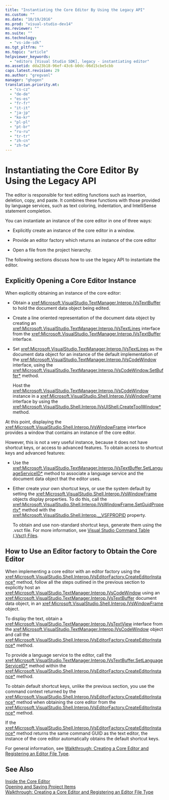 ```yaml
---
title: "Instantiating the Core Editor By Using the Legacy API"
ms.custom: ""
ms.date: "10/19/2016"
ms.prod: "visual-studio-dev14"
ms.reviewer: ""
ms.suite: ""
ms.technology: 
  - "vs-ide-sdk"
ms.tgt_pltfrm: ""
ms.topic: "article"
helpviewer_keywords: 
  - "editors [Visual Studio SDK], legacy - instantiating editor"
ms.assetid: dda23b18-96ef-43c6-b0dc-06d15cbe5cbb
caps.latest.revision: 29
ms.author: "gregvanl"
manager: "ghogen"
translation.priority.mt: 
  - "cs-cz"
  - "de-de"
  - "es-es"
  - "fr-fr"
  - "it-it"
  - "ja-jp"
  - "ko-kr"
  - "pl-pl"
  - "pt-br"
  - "ru-ru"
  - "tr-tr"
  - "zh-cn"
  - "zh-tw"
---
```

# Instantiating the Core Editor By Using the Legacy API
The editor is responsible for text editing functions such as insertion, deletion, copy, and paste. It combines these functions with those provided by language services, such as text coloring, indentation, and IntelliSense statement completion.  
  
 You can instantiate an instance of the core editor in one of three ways:  
  
-   Explicitly create an instance of the core editor in a window.  
  
-   Provide an editor factory which returns an instance of the core editor  
  
-   Open a file from the project hierarchy.  
  
 The following sections discuss how to use the legacy API to instantiate the editor.  
  
## Explicitly Opening a Core Editor Instance  
 When explicitly obtaining an instance of the core editor:  
  
-   Obtain a <xref:Microsoft.VisualStudio.TextManager.Interop.IVsTextBuffer> to hold the document data object being edited.  
  
-   Create a line oriented representation of the document data object by creating an <xref:Microsoft.VisualStudio.TextManager.Interop.IVsTextLines> interface from the <xref:Microsoft.VisualStudio.TextManager.Interop.IVsTextBuffer> interface.  
  
-   Set <xref:Microsoft.VisualStudio.TextManager.Interop.IVsTextLines> as the document data object for an instance of the default implementation of the <xref:Microsoft.VisualStudio.TextManager.Interop.IVsCodeWindow> interface, using the <xref:Microsoft.VisualStudio.TextManager.Interop.IVsCodeWindow.SetBuffer*> method.  
  
     Host the <xref:Microsoft.VisualStudio.TextManager.Interop.IVsCodeWindow> instance in a <xref:Microsoft.VisualStudio.Shell.Interop.IVsWindowFrame> interface by using the <xref:Microsoft.VisualStudio.Shell.Interop.IVsUIShell.CreateToolWindow*> method.  
  
 At this point, displaying the <xref:Microsoft.VisualStudio.Shell.Interop.IVsWindowFrame> interface provides a window that contains an instance of the core editor.  
  
 However, this is not a very useful instance, because it does not have shortcut keys, or access to advanced features. To obtain access to shortcut keys and advanced features:  
  
-   Use the <xref:Microsoft.VisualStudio.TextManager.Interop.IVsTextBuffer.SetLanguageServiceID*> method to associate a language service and the document data object that the editor uses.  
  
-   Either create your own shortcut keys, or use the system default by setting the <xref:Microsoft.VisualStudio.Shell.Interop.IVsWindowFrame> objects display properties. To do this, call the <xref:Microsoft.VisualStudio.Shell.Interop.IVsWindowFrame.SetGuidProperty*> method with the <xref:Microsoft.VisualStudio.Shell.Interop.__VSFPROPID> property.  
  
     To obtain and use non-standard shortcut keys, generate them using the .vsct file. For more information, see [Visual Studio Command Table (.Vsct) Files](../Topic/Visual%20Studio%20Command%20Table%20\(.Vsct\)%20Files.md).  
  
## How to Use an Editor factory to Obtain the Core Editor  
 When implementing a core editor with an editor factory using the <xref:Microsoft.VisualStudio.Shell.Interop.IVsEditorFactory.CreateEditorInstance*> method, follow all the steps outlined in the previous section to explicitly host an <xref:Microsoft.VisualStudio.TextManager.Interop.IVsCodeWindow> using an <xref:Microsoft.VisualStudio.TextManager.Interop.IVsTextBuffer> document data object, in an <xref:Microsoft.VisualStudio.Shell.Interop.IVsWindowFrame> object.  
  
 To display the text, obtain a <xref:Microsoft.VisualStudio.TextManager.Interop.IVsTextView> interface from the <xref:Microsoft.VisualStudio.TextManager.Interop.IVsCodeWindow> object and call the <xref:Microsoft.VisualStudio.Shell.Interop.IVsEditorFactory.CreateEditorInstance*> method.  
  
 To provide a language service to the editor, call the <xref:Microsoft.VisualStudio.TextManager.Interop.IVsTextBuffer.SetLanguageServiceID*> method within the <xref:Microsoft.VisualStudio.Shell.Interop.IVsEditorFactory.CreateEditorInstance*> method.  
  
 To obtain default shortcut keys, unlike the previous section, you use the command context returned by the <xref:Microsoft.VisualStudio.Shell.Interop.IVsEditorFactory.CreateEditorInstance*> method when obtaining the core editor from the <xref:Microsoft.VisualStudio.Shell.Interop.IVsEditorFactory.CreateEditorInstance*> method.  
  
 If the <xref:Microsoft.VisualStudio.Shell.Interop.IVsEditorFactory.CreateEditorInstance*> method returns the same command GUID as the text editor, the instance of the core editor automatically obtains the default shortcut keys.  
  
 For general information, see [Walkthrough: Creating a Core Editor and Registering an Editor File Type](../extensibility/walkthrough--creating-a-core-editor-and-registering-an-editor-file-type.md).  
  
## See Also  
 [Inside the Core Editor](../extensibility/inside-the-core-editor.md)   
 [Opening and Saving Project Items](../extensibility-internals/opening-and-saving-project-items.md)   
 [Walkthrough: Creating a Core Editor and Registering an Editor File Type](../extensibility/walkthrough--creating-a-core-editor-and-registering-an-editor-file-type.md)